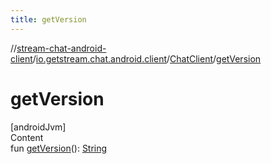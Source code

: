 ```yaml
---
title: getVersion
---
```

//[stream-chat-android-client](../../../index.md)/[io.getstream.chat.android.client](../index.md)/[ChatClient](index.md)/[getVersion](getVersion.md)



# getVersion  
[androidJvm]  
Content  
fun [getVersion](getVersion.md)(): [String](https://kotlinlang.org/api/latest/jvm/stdlib/kotlin/-string/index.html)  




